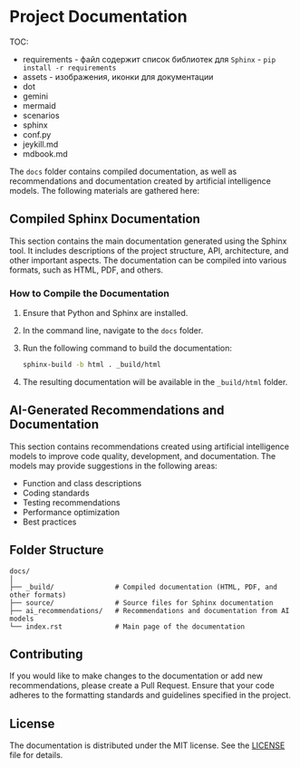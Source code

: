 
# Project Documentation
TOC:
- requirements - файл содержит список библиотек для `Sphinx`  - `pip install -r requirements`
- assets - изображения, иконки для документации
- dot
- gemini
- mermaid
- scenarios
- sphinx
- conf.py
- jeykill.md
- mdbook.md


The `docs` folder contains compiled documentation, as well as recommendations and documentation created by artificial intelligence models. The following materials are gathered here:

## Compiled Sphinx Documentation

This section contains the main documentation generated using the Sphinx tool. It includes descriptions of the project structure, API, architecture, and other important aspects. The documentation can be compiled into various formats, such as HTML, PDF, and others.

### How to Compile the Documentation

1. Ensure that Python and Sphinx are installed.
2. In the command line, navigate to the `docs` folder.
3. Run the following command to build the documentation:

   ```bash
   sphinx-build -b html . _build/html
   ```

4. The resulting documentation will be available in the `_build/html` folder.

## AI-Generated Recommendations and Documentation

This section contains recommendations created using artificial intelligence models to improve code quality, development, and documentation. The models may provide suggestions in the following areas:

- Function and class descriptions
- Coding standards
- Testing recommendations
- Performance optimization
- Best practices

## Folder Structure

```
docs/
│
├── _build/               # Compiled documentation (HTML, PDF, and other formats)
├── source/               # Source files for Sphinx documentation
├── ai_recommendations/   # Recommendations and documentation from AI models
└── index.rst             # Main page of the documentation
```

## Contributing

If you would like to make changes to the documentation or add new recommendations, please create a Pull Request. Ensure that your code adheres to the formatting standards and guidelines specified in the project.

## License

The documentation is distributed under the MIT license. See the [LICENSE](../LICENSE) file for details.
